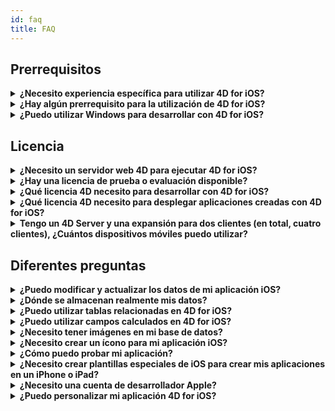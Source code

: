 ```yaml
---
id: faq
title: FAQ
---
```


## Prerrequisitos

<details>
<summary>
    <strong>¿Necesito experiencia específica para utilizar 4D for iOS?</strong>
</summary>

Con 4D for iOS, puede crear fácilmente proyectos móviles directamente desde 4D, sin necesidad de experiencia previa en la creación de aplicaciones iOS nativas!

El editor de proyectos móviles se ha diseñado para que pueda utilizar 4D for iOS sin ningún conocimiento específico en el desarrollo de aplicaciones móviles.

</details>

<details>
<summary>
<strong>¿Hay algún prerrequisito para la utilización de 4D for iOS?</strong>
</summary>

### Tabla de comparación de versión

| Xcode  | Swift | iOS      | 4D   | macOS   |
| ------ | ----- | -------- | ---- | ------- |
| 11.2   | 5.1   | iOS 13.2 | 18   | 10.14.4 |
| 10.2.1 | 5.0   | iOS 12.2 | 17R6 | 10.14.4 |
| 10.2   | 4.2.1 | iOS 12.2 | 17R5 | 10.14.3 |
| 10.1   | 4.2.1 | iOS 12   | 17R4 | 10.13.6 |
| 10.0   | 4.2   | iOS 12   | 17R3 | 10.13.6 |
| 9.4    | 4.1.2 | iOS 11.4 | 17R2 | 10.13.2 |
| 9.3.1  | 4.1   | iOS 11.3 | 17R2 | 10.13.2 |

En caso de que necesite una versión anterior de Xcode, puede descargarla aquí: https://developer.apple.com/download/more/

=> Solo los desarrolladores registrados pueden descargar versiones previas a través del sitio web de desarrolladores de Apple.

Vea la lista de requisitos previos [aquí](prerequisites.html).

</details>

<details>
<summary>
<strong>¿Puedo utilizar Windows para desarrollar con 4D for iOS?</strong>
</summary>

No. Debe desarrollar en macOS, ya que necesitamos XCode para compilar la aplicación final y para ejecutar el simulador.

</details>

## Licencia

<details>
<summary>
<strong>¿Necesito un servidor web 4D para ejecutar 4D for iOS?</strong>
</summary>

No, 4D for iOS está incluido en 4D Server v17 R2 y superiores.

</details>

<details>
<summary>
<strong>¿Hay una licencia de prueba o evaluación disponible?</strong>
</summary>

Si ya tiene una licencia 4D Developer Pro o 4D Server para 4D v17 R2 o posterior, se incluye 4D for iOS.

Si no es un Partner 4D o no participa en el programa de mantenimiento de 4D, debe esperar la salida de 4D v18.

</details>

<details>
<summary>
<strong>¿Qué licencia 4D necesito para desarrollar con 4D for iOS?</strong>
</summary>

Necesita una licencia 4D Developer Pro v17 R2 (macOS) para desarrollar aplicaciones 4D for iOS.

</details>

<details>
<summary>
<strong>¿Qué licencia 4D necesito para desplegar aplicaciones creadas con 4D for iOS?</strong>
</summary>

Necesita una licencia 4D Server (macOS o Windows) v17 R2 o una más reciente para implementar aplicaciones 4D for iOS.

No se necesita licencia adicional. Sus aplicaciones 4D for iOS compartirán las mismas licencias que las de 4D Remote (cliente).

Los clientes pueden conectarse en PC Mac o Windows o iPhones, siempre que la licencia del 4D Server cubra la cantidad total de usuarios concurrentes.

Tenga en cuenta que no tiene permiso para instalar su aplicación móvil en más dispositivos que la cantidad total de licencias remotas (cliente) de 4D Server.

</details>

<details>
<summary>
<strong>Tengo un 4D Server y una expansión para dos clientes (en total, cuatro clientes), ¿Cuántos dispositivos móviles puedo utilizar?</strong>
</summary>

Puede utilizar hasta cuatro dispositivos móviles.

</details>

## Diferentes preguntas

<details>
<summary>
<strong>¿Puedo modificar y actualizar los datos de mi aplicación iOS?</strong>
</summary>

Por ahora, 4D for iOS le permite crear aplicaciones de solo lectura.

Las versiones futuras le permitirán agregar y modificar sus registros directamente desde su aplicación iOS y sincronizar sus datos con el servidor.

</details>

<details>
<summary>
<strong>¿Dónde se almacenan realmente mis datos?</strong>
</summary>

Sus datos se almacenan localmente en su dispositivo iOS. Esto le permite acceder a sus datos en modo fuera de línea.

</details>

<details>
<summary>
<strong>¿Puedo utilizar tablas relacionadas en 4D for iOS?</strong>
</summary>

Sabemos que utiliza muchas tablas relacionadas para sus aplicaciones y estamos trabajando para acceder a las tablas relacionadas en una futura versión de 4D for iOS.

</details>

<details>
<summary>
<strong>¿Puedo utilizar campos calculados en 4D for iOS?</strong>
</summary>

Puede crear campos precalculados en 4D y publicarlos desde la [ Sección de estructura ](structure.html) del editor de proyectos de 4D for iOS.

</details>

<details>
<summary>
<strong>¿Necesito tener imágenes en mi base de datos?</strong>
</summary>

Las imágenes no son obligatorias, pero le recomendamos que las utilice para ofrecer la mejor experiencia de usuario.

4D for iOS ofrece una variedad de plantillas de [formularios listados ](list-form-templates.html) y [ formularios detallados](detail-form-templates.html). Con o sin imágenes, con gráficos...

</details>

<details>
<summary>
<strong>¿Necesito crear un ícono para mi aplicación iOS?</strong>
</summary>

Se recomienda tener un ícono para su aplicación 4D for iOS. Si no tiene uno, se mostrará el icono predeterminado (el logo 4D).

Si ya tiene un icono para su aplicación 4D, puede arrastrarlo y soltarlo directamente en el área de iconos en la sección [ General ](general.html) del editor del proyecto.

</details>

<details>
<summary>
<strong>¿Cómo puedo probar mi aplicación?</strong>
</summary>

4D for iOS le permite probar sus aplicaciones en el [ Simulador](simulator.html). Para probar su aplicación en su dispositivo iOS, necesita tener una ** cuenta de desarrollador de Apple de pago ** (install-device.html) (iPhone y iPad).

** Nota: ** para instalar su aplicación con una ** cuenta Apple de desarrollador gratuita**, puede abrir su proyecto iOS generado e instalar su aplicación con Xcode.

</details>

<details>
<summary>
<strong>¿Necesito crear plantillas especiales de iOS para crear mis aplicaciones en un iPhone o iPad?</strong>
</summary>

Todas las plantillas disponibles en 4D for iOS están optimizadas para iPhone. También funcionan bien en iPads.

</details>

<details>
<summary>
     <strong>¿Necesito una cuenta de desarrollador Apple?</strong>
</summary>

Para probar su aplicación, deberá crear al menos una [ cuenta gratuita de desarrollador Apple](free-developer-account.html).

Para desplegar una aplicación 4D for iOS, deberá inscribirse en el [Apple Developer Enterprise Program](register-apple-developer-enterprise-program.html) (para un despliegue interno) o en el [Apple Developer Program](register-apple-developer-program-organization.html) (para un despliegue en App Store).

</details>

<details>
<summary>
<strong>¿Puedo personalizar mi aplicación 4D for iOS?</strong>
</summary>

4D for iOS genera un proyecto Xcode real que puede [ abrir y modificar ](open-xcode.html) según sus necesidades.

</details>